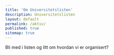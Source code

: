 ```yaml
---
title: 'Om Universitetslisten'
description: Universitetslisten
layout: default
permalink: /aktiv/
published: true
sitemap: true
---
```


Bli med i listen og litt om hvordan vi er organisert?